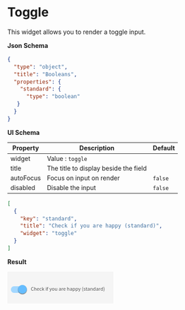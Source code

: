 # Toggle

This widget allows you to render a toggle input.

**Json Schema**

```json
{
  "type": "object",
  "title": "Booleans",
  "properties": {
    "standard": {
      "type": "boolean"
   }
  }
}
```

**UI Schema**

| Property | Description | Default |
|---|---|---|
| widget | Value : `toggle` |  |
| title | The title to display beside the field |  |
| autoFocus | Focus on input on render | `false` |
| disabled | Disable the input | `false` |

```json
[
  {
    "key": "standard",
    "title": "Check if you are happy (standard)",
    "widget": "toggle"
  }
]
```

**Result**

![Toggle](screenshot.png)
